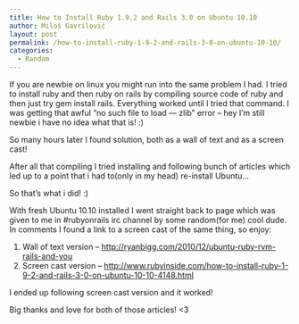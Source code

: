 ```yaml
---
title: How to Install Ruby 1.9.2 and Rails 3.0 on Ubuntu 10.10
author: Miloš Gavrilović
layout: post
permalink: /how-to-install-ruby-1-9-2-and-rails-3-0-on-ubuntu-10-10/
categories:
  - Random
---
```

If you are newbie on linux you might run into the same problem I had. I tried to install ruby and then ruby on rails by compiling source code of ruby and then just try gem install rails. Everything worked until I tried that command. I was getting that awful &#8220;no such file to load &#8212; zlib&#8221; error &#8211; hey I&#8217;m still newbie i have no idea what that is! :)

So many hours later I found solution, both as a wall of text and as a screen cast!

After all that compiling I tried installing and following bunch of articles which led up to a point that i had to(only in my head) re-install Ubuntu&#8230;

So that&#8217;s what i did! :)

With fresh Ubuntu 10.10 installed I went straight back to page which was given to me in #rubyonrails irc channel by some random(for me) cool dude. In comments I found a link to a screen cast of the same thing, so enjoy:

1.  Wall of text version &#8211; <a href="http://ryanbigg.com/2010/12/ubuntu-ruby-rvm-rails-and-you" target="_blank">http://ryanbigg.com/2010/12/ubuntu-ruby-rvm-rails-and-you</a>
2.  Screen cast version &#8211; <a href="http://www.rubyinside.com/how-to-install-ruby-1-9-2-and-rails-3-0-on-ubuntu-10-10-4148.html" target="_blank">http://www.rubyinside.com/how-to-install-ruby-1-9-2-and-rails-3-0-on-ubuntu-10-10-4148.html</a>

I ended up following screen cast version and it worked!

Big thanks and love for both of those articles! <3
